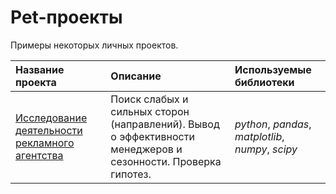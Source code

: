 # Pet-проекты
Примеры некоторых личных проектов.


| Название проекта | Описание | Используемые библиотеки | 
| :---------------------- | :---------------------- | :---------------------- |
| [Исследование деятельности рекламного агентства](advertising) |Поиск слабых и сильных сторон (направлений). Вывод о эффективности менеджеров и сезонности. Проверка гипотез.| *python*, *pandas*, *matplotlib*, *numpy*, *scipy* |

